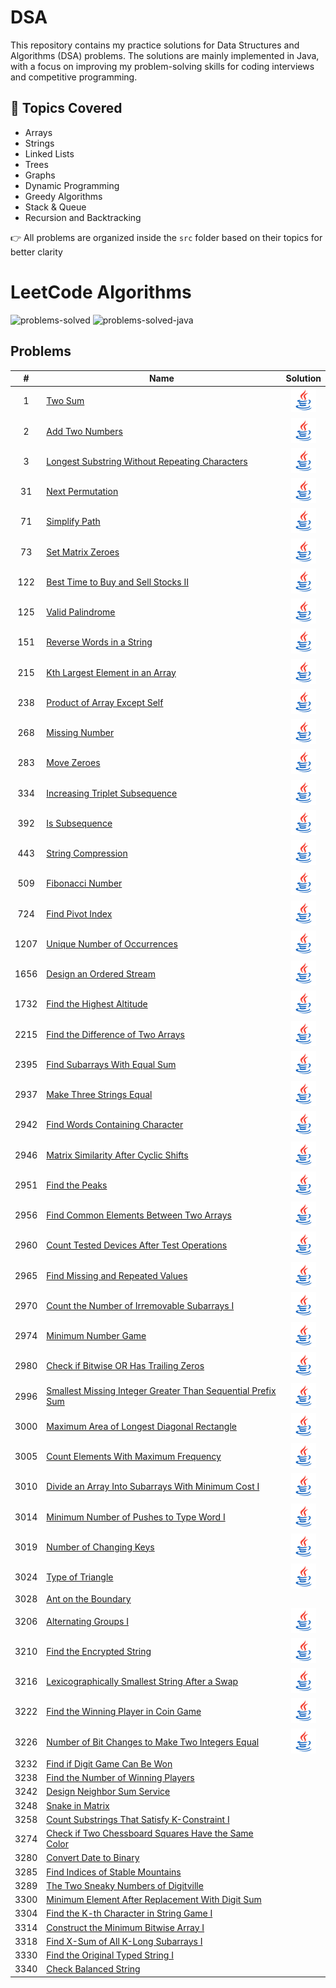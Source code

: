 # DSA
This repository contains my practice solutions for Data Structures and Algorithms (DSA) problems. The solutions are mainly implemented in Java, with a focus on improving my problem-solving skills for coding interviews and competitive programming.

## 📌 Topics Covered

- Arrays
- Strings
- Linked Lists
- Trees
- Graphs
- Dynamic Programming
- Greedy Algorithms
- Stack & Queue
- Recursion and Backtracking

👉 All problems are organized inside the `src` folder based on their topics for better clarity 

# LeetCode Algorithms

![problems-solved](https://img.shields.io/badge/Problems%20Solved-234/2813-1f425f.svg)
![problems-solved-java](https://img.shields.io/badge/Java-234-1abc9c.svg)



## Problems
|  #   | Name                                                                                                                                                                   |                                                                                                             Solution                                                                                                             |                                                                                                                           
|:----:|------------------------------------------------------------------------------------------------------------------------------------------------------------------------|:--------------------------------------------------------------------------------------------------------------------------------------------------------------------------------------------------------------------------------:|
|  1   | [Two Sum](https://leetcode.com/problems/two-sum)                                                                                                                       |                                                                  [![Java](assets/java.png)](src/Arrays/TwoSum.java)                               | 
|  2   | [Add Two Numbers](https://leetcode.com/problems/add-two-numbers)                                                                                                       |                                                          [![Java](assets/java.png)](src/linkedList/AddTwoNumbers.java)     |                                                                                                                                   |
|  3   | [Longest Substring Without Repeating Characters](https://leetcode.com/problems/longest-substring-without-repeating-characters)                                         |                                                                         [![Java](assets/java.png)](src/HashMap/LongestSubstringWithoutRepeatingCharacters.java)                                                                          |                                                                                                                                   |
|  31  | [Next Permutation](https://leetcode.com/problems/next-permutation) |[![Java](assets/java.png)](src/Arrays/NextPermutation.java)  |
|  71  | [Simplify Path](https://leetcode.com/problems/simplify-path)                                                                                                           |                                                                                        [![Java](assets/java.png)](src/SimplifyPath.java)                                                                                         |                                                                                                                                   |
|  73  | [Set Matrix Zeroes](https://leetcode.com/problems/set-matrix-zeroes)                                                                                                   |                                                                                       [![Java](assets/java.png)](src/Arrays/SetMatrixZeroes.java)                                                                                       |                                                                                                                                   |
| 122  | [Best Time to Buy and Sell Stocks II](https://leetcode.com/problems/best-time-to-buy-and-sell-stock-ii)                                                                |                                          [![Java](assets/java.png)](src/greedyAlgos/BestTimeToBuyAndSellStockII.java)                               |                                                                                                                                   |
| 125  | [Valid Palindrome](https://leetcode.com/problems/valid-palindrome)                                                                                                     |                                                         [![Java](assets/java.png)](src/Two-Pointers/ValidPalindrome.java)                                                      |                                                                                                                                   |
| 151  | [Reverse Words in a String](https://leetcode.com/problems/reverse-words-in-a-string)                                                                                   |                                                                                    [![Java](assets/java.png)](src/Arrays/ReverseWordsInAString.java)                                                                                    |                                                                                                                                   |
| 215  | [Kth Largest Element in an Array](https://leetcode.com/problems/kth-largest-element-in-an-array)                                                                       |                                                                                 [![Java](assets/java.png)](src/Queue/KthLargestElementInAnArray.java)                                                                                  |                                                                                                                                   |
| 238  | [Product of Array Except Self](https://leetcode.com/problems/product-of-array-except-self)                                                                             |                                                                                 [![Java](assets/java.png)](src/Arrays/ProductofArrayExceptSelf.java)                                                                                  |                                                                                                                                   |
| 268  | [Missing Number](https://leetcode.com/problems/missing-number) |    [![Java](assets/java.png)](src/Arrays/MissingNumber.java)                                                                                       | 
| 283  | [Move Zeroes](https://leetcode.com/problems/move-zeroes)                                                                                                               |                                                               [![Java](assets/java.png)](src/Arrays/MoveZeroes.java)    |
| 334  | [Increasing Triplet Subsequence](https://leetcode.com/problems/increasing-triplet-subsequence)                                                                         |                                                            [![Java](assets/java.png)](src/Arrays/IncreasingTripletSubsequence.java)                                                                                                                                                                                                                                  |    
| 392  | [Is Subsequence](https://leetcode.com/problems/is-subsequence)                                                                                                         |                                                           [![Java](assets/java.png)](src/Two-pointers/IsSubsequence.java)                |                                                                                                                                   |
| 443  | [String Compression](https://leetcode.com/problems/string-compression)                                                                                                 |                                                       [![Java](assets/java.png)](src/Arrays/StringCompression.java)     |                                                                                                                                   |
| 509  | [Fibonacci Number](https://leetcode.com/problems/fibonacci-number)                                                                                                     |                                                         [![Java](assets/java.png)](src/FibonacciNumber.java)      |                                                                                                                                   |
| 724  | [Find Pivot Index](https://leetcode.com/problems/find-pivot-index)                                                                                                     |                                                          [![Java](assets/java.png)](src/PrefixSum/FindPivotIndex.java)                                                 |      
| 1207 | [Unique Number of Occurrences](https://leetcode.com/problems/unique-number-of-occurrences)    |                                                                                  [![Java](assets/java.png)](src/Arrays/UniqueNumberOfOccurrences.java)                                                                                  |                                                                                                                                   |
| 1656 | [Design an Ordered Stream](https://leetcode.com/problems/design-an-ordered-stream)                                                                                     |                                                                                    [![Java](assets/java.png)](src/DesignAnOrderedStream.java)                                                                                    |                                                                                                                                   |
| 1732 | [Find the Highest Altitude](https://leetcode.com/problems/find-the-highest-altitude)                                                                                   |                                                                                   [![Java](assets/java.png)](src/PrefixSum/FindtheHighestAltitude.java)                                                                                    |                                                                                                                                   |
| 2215 | [Find the Difference of Two Arrays](https://leetcode.com/problems/find-the-difference-of-two-arrays)                                                                   |                                                                                [![Java](assets/java.png)](src/HashMap/FindTheDifferenceOfTwoArrays.java)                                                                                 |                                                                                                                                   |
| 2395 | [Find Subarrays With Equal Sum](https://leetcode.com/problems/find-subarrays-with-equal-sum)                                                                           |                                                                                  [![Java](assets/java.png)](src/FindSubarraysWithEqualSum.java)                                                                                  |                                                                                                                                   |
| 2937 | [Make Three Strings Equal](https://leetcode.com/problems/make-three-strings-equal)                                                                                     |                                                                                    [![Java](assets/java.png)](src/MakeThreeStringsEqual.java)                                                                                    |                                                                                                                                   |
| 2942 | [Find Words Containing Character](https://leetcode.com/problems/find-words-containing-character)                                                                       |                                                                                [![Java](assets/java.png)](src/FindWordsContainingCharacter.java)                                                                                 |                                                                                                                                   |
| 2946 | [Matrix Similarity After Cyclic Shifts](https://leetcode.com/problems/matrix-similarity-after-cyclic-shifts)                                                           |                                                                              [![Java](assets/java.png)](src/MatrixSimilarityAfterCyclicShifts.java)                                                                              |                                                                                                                                   |
| 2951 | [Find the Peaks](https://leetcode.com/problems/find-the-peaks)                                                                                                         |                                                                                        [![Java](assets/java.png)](src/FindThePeaks.java)                                                                                         |                                                                                                                                   |
| 2956 | [Find Common Elements Between Two Arrays](https://leetcode.com/problems/find-common-elements-between-two-arrays)                                                       |                                                                             [![Java](assets/java.png)](src/FindCommonElementsBetweenTwoArrays.java)                                                                              |                                                                                                                                   |
| 2960 | [Count Tested Devices After Test Operations](https://leetcode.com/problems/count-tested-devices-after-test-operations)                                                 |                                                                            [![Java](assets/java.png)](src/CountTestedDevicesAfterTestOperations.java)                                                                            |                                                                                                                                   |
| 2965 | [Find Missing and Repeated Values](https://leetcode.com/problems/find-missing-and-repeated-values)                                                                     |                                                                                [![Java](assets/java.png)](src/FindMissingAndRepeatedValues.java)                                                                                 |                                                                                                                                   |
| 2970 | [Count the Number of Irremovable Subarrays I](https://leetcode.com/problems/count-the-number-of-incremovable-subarrays-i)                                              |                                                                           [![Java](assets/java.png)](src/CountTheNumberOfIncremovableSubarraysI.java)                                                                            |                                                                                                                                   |
| 2974 | [Minimum Number Game](https://leetcode.com/problems/minimum-number-game)                                                                                               |                                                                                      [![Java](assets/java.png)](src/MinimumNumberGame.java)                                                                                      |                                                                                                                                   |
| 2980 | [Check if Bitwise OR Has Trailing Zeros](https://leetcode.com/problems/check-if-bitwise-or-has-trailing-zeros)                                                         |                                                                              [![Java](assets/java.png)](src/CheckIfBitwiseORHasTrailingZeros.java)                                                                               |                                                                                                                                   |
| 2996 | [Smallest Missing Integer Greater Than Sequential Prefix Sum](https://leetcode.com/problems/smallest-missing-integer-greater-than-sequential-prefix-sum)               |                                                                    [![Java](assets/java.png)](src/SmallestMissingIntegerGreaterThanSequentialPrefixSum.java)                                                                     |                                                                                                                                   |
| 3000 | [Maximum Area of Longest Diagonal Rectangle](https://leetcode.com/problems/maximum-area-of-longest-diagonal-rectangle)                                                 |                                                                            [![Java](assets/java.png)](src/MaximumAreaOfLongestDiagonalRectangle.java)                                                                            |                                                                                                                                   |
| 3005 | [Count Elements With Maximum Frequency](https://leetcode.com/problems/count-elements-with-maximum-frequency)                                                           |                                                                              [![Java](assets/java.png)](src/CountElementsWithMaximumFrequency.java)                                                                              |                                                                                                                                   |
| 3010 | [Divide an Array Into Subarrays With Minimum Cost I](https://leetcode.com/problems/divide-an-array-into-subarrays-with-minimum-cost-i)                                 |                                                                         [![Java](assets/java.png)](src/DivideAnArrayIntoSubarraysWithMinimumCostI.java)                                                                          |                                                                                                                                   |
| 3014 | [Minimum Number of Pushes to Type Word I](https://leetcode.com/problems/minimum-number-of-pushes-to-type-word-i)                                                       |                                                                              [![Java](assets/java.png)](src/MinimumNumberOfPushesToTypeWordI.java)                                                                               |                                                                                                                                   |
| 3019 | [Number of Changing Keys](https://leetcode.com/problems/number-of-changing-keys)                                                                                       |                                                                                    [![Java](assets/java.png)](src/NumberOfChangingKeys.java)                                                                                     |                                                                                                                                   |
| 3024 | [Type of Triangle](https://leetcode.com/problems/type-of-triangle)                                                                                                     |                                                                                       [![Java](assets/java.png)](src/TypeOfTriangle.java)                                                                                        |                                                                                                                                   |
| 3028 | [Ant on the Boundary](https://leetcode.com/problems/ant-on-the-boundary)  
| 3206 | [Alternating Groups I](https://leetcode.com/problems/alternating-groups-i)                                                                                             |                                                                                     [![Java](assets/java.png)](src/AlternatingGroupsI.java)                                                                                      |                                                                                                                                   |
| 3210 | [Find the Encrypted String](https://leetcode.com/problems/find-the-encrypted-string)                                                                                   |                                                                                   [![Java](assets/java.png)](src/FindTheEncryptedString.java)                                                                                    |                                                                                                                                   |
| 3216 | [Lexicographically Smallest String After a Swap](https://leetcode.com/problems/lexicographically-smallest-string-after-a-swap)                                         |                                                                          [![Java](assets/java.png)](src/LexicographicallySmallestStringAfterASwap.java)                                                                          |                                                                                                                                   |
| 3222 | [Find the Winning Player in Coin Game](https://leetcode.com/problems/find-the-winning-player-in-coin-game)                                                             |                                                                               [![Java](assets/java.png)](src/FindTheWinningPlayerInCoinGame.java)                                                                                |                                                                                                                                   |
| 3226 | [Number of Bit Changes to Make Two Integers Equal](https://leetcode.com/problems/number-of-bit-changes-to-make-two-integers-equal)                                     |                                                                          [![Java](assets/java.png)](src/NumberOfBitChangesToMakeTwoIntegersEqual.java)                                                                           |                                                                                                                                   |
| 3232 | [Find if Digit Game Can Be Won](https://leetcode.com/problems/find-if-digit-game-can-be-won)                                                                           |                                                                                                                                                                                                                                  |                                                                                                                                   |
| 3238 | [Find the Number of Winning Players](https://leetcode.com/problems/find-the-number-of-winning-players)                                                                 |                                                                                                                                                                                                                                  |                                                                                                                                   |
| 3242 | [Design Neighbor Sum Service](https://leetcode.com/problems/design-neighbor-sum-service)                                                                               |                                                                                                                                                                                                                                  |                                                                                                                                   |
| 3248 | [Snake in Matrix](https://leetcode.com/problems/snake-in-matrix)                                                                                                       |                                                                                                                                                                                                                                  |                                                                                                                                   |
| 3258 | [Count Substrings That Satisfy K-Constraint I](https://leetcode.com/problems/count-substrings-that-satisfy-k-constraint-i)        
| 3274 | [Check if Two Chessboard Squares Have the Same Color](https://leetcode.com/problems/check-if-two-chessboard-squares-have-the-same-color)                               |                                                                                                                                                                                                                                  |                                                                                                                                   |
| 3280 | [Convert Date to Binary](https://leetcode.com/problems/convert-date-to-binary)                                                                                         |                                                                                                                                                                                                                                  |                                                                                                                                   |
| 3285 | [Find Indices of Stable Mountains](https://leetcode.com/problems/find-indices-of-stable-mountains)                                                                     |                                                                                                                                                                                                                                  |                                                                                                                                   |
| 3289 | [The Two Sneaky Numbers of Digitville](https://leetcode.com/problems/the-two-sneaky-numbers-of-digitville)                                                             |                                                                                                                                                                                                                                  |                                                                                                                                   |
| 3300 | [Minimum Element After Replacement With Digit Sum](https://leetcode.com/problems/minimum-element-after-replacement-with-digit-sum)                                     |                                                                                                                                                                                                                                  |                                                                                                                                   |
| 3304 | [Find the K-th Character in String Game I](https://leetcode.com/problems/find-the-k-th-character-in-string-game-i)                                                     |                                                                                                                                                                                                                                  |                                                                                                                                   |
| 3314 | [Construct the Minimum Bitwise Array I](https://leetcode.com/problems/construct-the-minimum-bitwise-array-i)                                                           |                                                                                                                                                                                                                                  |                                                                                                                                   |
| 3318 | [Find X-Sum of All K-Long Subarrays I](https://leetcode.com/problems/find-x-sum-of-all-k-long-subarrays-i)                                                             |                                                                                                                                                                                                                                  |                                                                                                                                   |
| 3330 | [Find the Original Typed String I](https://leetcode.com/problems/find-the-original-typed-string-i)                                                                     |                                                                                                                                                                                                                                  |                                                                                                                                   |
| 3340 | [Check Balanced String](https://leetcode.com/problems/check-balanced-string)   
